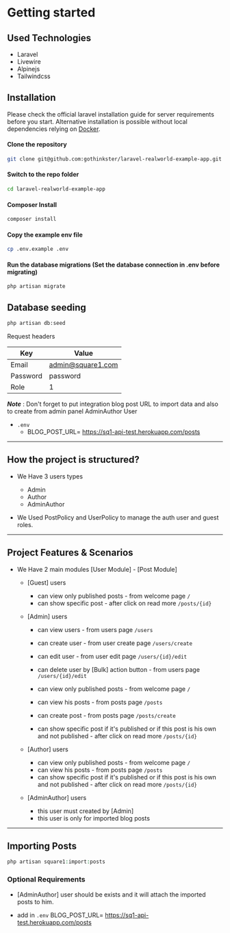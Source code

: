 # Getting started

## Used Technologies

-   Laravel
-   Livewire
-   Alpinejs
-   Tailwindcss

## Installation

Please check the official laravel installation guide for server requirements before you start.
Alternative installation is possible without local dependencies relying on [Docker](#docker).

#### Clone the repository

```bash
git clone git@github.com:gothinkster/laravel-realworld-example-app.git
```

#### Switch to the repo folder

```bash
cd laravel-realworld-example-app
```

#### Composer Install

```bash
composer install
```

#### Copy the example env file

```bash
cp .env.example .env
```

#### Run the database migrations (**Set the database connection in .env before migrating**)

    php artisan migrate

## Database seeding

```bash
php artisan db:seed
```

Request headers

| **Key**  | **Value**         |
| -------- | ----------------- |
| Email    | admin@square1.com |
| Password | password          |
| Role     | 1                 |

**_Note_** : Don't forget to put integration blog post URL to import data and also to create from admin panel AdminAuthor User

-   `.env`
    -   BLOG_POST_URL= https://sq1-api-test.herokuapp.com/posts

---

## How the project is structured?

-   We Have 3 users types

    -   Admin
    -   Author
    -   AdminAuthor

-   We Used PostPolicy and UserPolicy to manage the auth user and guest roles.

---

## Project Features & Scenarios

-   We Have 2 main modules [User Module] - [Post Module]

    -   [Guest] users

        -   can view only published posts - from welcome page `/`
        -   can show specific post - after click on read more `/posts/{id}`

    -   [Admin] users

        -   can view users - from users page `/users`
        -   can create user - from user create page `/users/create`
        -   can edit user - from user edit page `/users/{id}/edit`
        -   can delete user by [Bulk] action button - from users page `/users/{id}/edit`

        -   can view only published posts - from welcome page `/`
        -   can view his posts - from posts page `/posts`
        -   can create post - from posts page `/posts/create`
        -   can show specific post if it's published or if this post is his own and not published - after click on read more `/posts/{id}`

    -   [Author] users

        -   can view only published posts - from welcome page `/`
        -   can view his posts - from posts page `/posts`
        -   can show specific post if it's published or if this post is his own and not published - after click on read more `/posts/{id}`

    -   [AdminAuthor] users
        -   this user must created by [Admin]
        -   this user is only for imported blog posts

---

## Importing Posts

```php
php artisan square1:import:posts
```

### Optional Requirements

-   [AdminAuthor] user should be exists and it will attach the imported posts to him.

-   add in `.env` BLOG_POST_URL= https://sq1-api-test.herokuapp.com/posts
